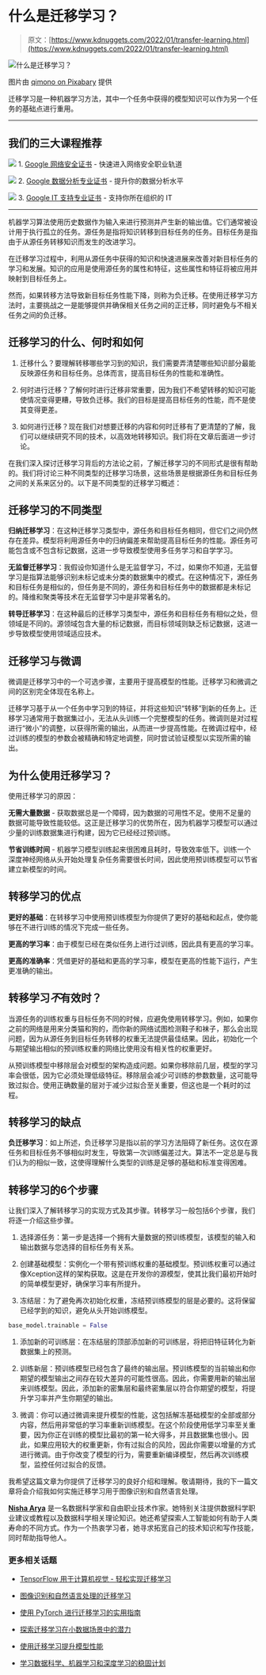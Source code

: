 # 什么是迁移学习？

> 原文：[https://www.kdnuggets.com/2022/01/transfer-learning.html](https://www.kdnuggets.com/2022/01/transfer-learning.html)

![什么是迁移学习？](../Images/7a6be2553ec0be9a7ea8f0a49778587a.png)

图片由 [qimono on Pixabary](https://pixabay.com/users/qimono-1962238/) 提供

迁移学习是一种机器学习方法，其中一个任务中获得的模型知识可以作为另一个任务的基础点进行重用。

* * *

## 我们的三大课程推荐

![](../Images/0244c01ba9267c002ef39d4907e0b8fb.png) 1\. [Google 网络安全证书](https://www.kdnuggets.com/google-cybersecurity) - 快速进入网络安全职业轨道

![](../Images/e225c49c3c91745821c8c0368bf04711.png) 2\. [Google 数据分析专业证书](https://www.kdnuggets.com/google-data-analytics) - 提升你的数据分析水平

![](../Images/0244c01ba9267c002ef39d4907e0b8fb.png) 3\. [Google IT 支持专业证书](https://www.kdnuggets.com/google-itsupport) - 支持你所在组织的 IT

* * *

机器学习算法使用历史数据作为输入来进行预测并产生新的输出值。它们通常被设计用于执行孤立的任务。源任务是指将知识转移到目标任务的任务。目标任务是指由于从源任务转移知识而发生的改进学习。

在迁移学习过程中，利用从源任务中获得的知识和快速进展来改善对新目标任务的学习和发展。知识的应用是使用源任务的属性和特征，这些属性和特征将被应用并映射到目标任务上。

然而，如果转移方法导致新目标任务性能下降，则称为负迁移。在使用迁移学习方法时，主要挑战之一是能够提供并确保相关任务之间的正迁移，同时避免与不相关任务之间的负迁移。

## 迁移学习的什么、何时和如何

1.  迁移什么？要理解转移哪些学习到的知识，我们需要弄清楚哪些知识部分最能反映源任务和目标任务。总体而言，提高目标任务的性能和准确性。

1.  何时进行迁移？了解何时进行迁移非常重要，因为我们不希望转移的知识可能使情况变得更糟，导致负迁移。我们的目标是提高目标任务的性能，而不是使其变得更差。

1.  如何进行迁移？现在我们对想要迁移的内容和何时迁移有了更清楚的了解，我们可以继续研究不同的技术，以高效地转移知识。我们将在文章后面进一步讨论。

在我们深入探讨迁移学习背后的方法论之前，了解迁移学习的不同形式是很有帮助的。我们将讨论三种不同类型的迁移学习场景，这些场景是根据源任务和目标任务之间的关系来区分的。以下是不同类型的迁移学习概述：

## 迁移学习的不同类型

**归纳迁移学习**：在这种迁移学习类型中，源任务和目标任务相同，但它们之间仍然存在差异。模型将利用源任务中的归纳偏差来帮助提高目标任务的性能。源任务可能包含或不包含标记数据，这进一步导致模型使用多任务学习和自学学习。

**无监督迁移学习**：我假设你知道什么是无监督学习，不过，如果你不知道，无监督学习是指算法能够识别未标记或未分类的数据集中的模式。在这种情况下，源任务和目标任务是相似的，但任务是不同的，源任务和目标任务中的数据都是未标记的。降维和聚类等技术在无监督学习中是非常著名的。

**转导迁移学习**：在这种最后的迁移学习类型中，源任务和目标任务有相似之处，但领域是不同的。源领域包含大量的标记数据，而目标领域则缺乏标记数据，这进一步导致模型使用领域适应技术。

## 迁移学习与微调

微调是迁移学习中的一个可选步骤，主要用于提高模型的性能。迁移学习和微调之间的区别完全体现在名称上。

迁移学习基于从一个任务中学习到的特征，并将这些知识“转移”到新的任务上。迁移学习通常用于数据集过小，无法从头训练一个完整模型的任务。微调则是对过程进行“微小”的调整，以获得所需的输出，从而进一步提高性能。在微调过程中，经过训练的模型的参数会被精确和特定地调整，同时尝试验证模型以实现所需的输出。

## 为什么使用迁移学习？

使用迁移学习的原因：

**无需大量数据** - 获取数据总是一个障碍，因为数据的可用性不足。使用不足量的数据可能导致性能较低。这正是迁移学习的优势所在，因为机器学习模型可以通过少量的训练数据集进行构建，因为它已经经过预训练。

**节省训练时间** - 机器学习模型训练起来很困难且耗时，导致效率低下。训练一个深度神经网络从头开始处理复杂任务需要很长时间，因此使用预训练模型可以节省建立新模型的时间。

## 转移学习的优点

**更好的基础**：在转移学习中使用预训练模型为你提供了更好的基础和起点，使你能够在不进行训练的情况下完成一些任务。

**更高的学习率**：由于模型已经在类似任务上进行过训练，因此具有更高的学习率。

**更高的准确率**：凭借更好的基础和更高的学习率，模型在更高的性能下运行，产生更准确的输出。

## 转移学习*不*有效时？

当源任务的训练权重与目标任务不同的时候，应避免使用转移学习。例如，如果你之前的网络是用来分类猫和狗的，而你新的网络试图检测鞋子和袜子，那么会出现问题，因为从源任务到目标任务转移的权重无法提供最佳结果。因此，初始化一个与期望输出相似的预训练权重的网络比使用没有相关性的权重更好。

从预训练模型中移除层会对模型的架构造成问题。如果你移除前几层，模型的学习率会很低，因为它必须处理低级特征。移除层会减少可训练的参数数量，这可能导致过拟合。使用正确数量的层对于减少过拟合至关重要，但这也是一个耗时的过程。

## 转移学习的缺点

**负迁移学习**：如上所述，负迁移学习是指以前的学习方法阻碍了新任务。这仅在源任务和目标任务不够相似时发生，导致第一次训练偏差过大。算法不一定总是与我们认为的相似一致，这使得理解什么类型的训练是足够的基础和标准变得困难。

## 转移学习的6个步骤

让我们深入了解转移学习的实现方式及其步骤。转移学习一般包括6个步骤，我们将逐一介绍这些步骤。

1.  选择源任务：第一步是选择一个拥有大量数据的预训练模型，该模型的输入和输出数据与您选择的目标任务有关系。

1.  创建基础模型：实例化一个带有预训练权重的基础模型。预训练权重可以通过像Xception这样的架构获取。这是在开发你的源模型，使其比我们最初开始时的简单模型更好，确保学习率有所提升。

1.  冻结层：为了避免再次初始化权重，冻结预训练模型的层是必要的。这将保留已经学到的知识，避免从头开始训练模型。

```py
base_model.trainable = False
```

1.  添加新的可训练层：在冻结层的顶部添加新的可训练层，将把旧特征转化为新数据集上的预测。

1.  训练新层：预训练模型已经包含了最终的输出层。预训练模型的当前输出和你期望的模型输出之间存在较大差异的可能性很高。因此，你需要用新的输出层来训练模型。因此，添加新的密集层和最终密集层以符合你期望的模型，将提升学习率并产生你期望的输出。

1.  微调：你可以通过微调来提升模型的性能，这包括解冻基础模型的全部或部分内容，然后用非常低的学习率重新训练模型。在这个阶段使用低学习率至关重要，因为你正在训练的模型比最初的第一轮大得多，并且数据集也很小。因此，如果应用较大的权重更新，你有过拟合的风险，因此你需要以增量的方式进行微调。由于你改变了模型的行为，需要重新编译模型，然后再次训练模型，监控任何过拟合的反馈。

我希望这篇文章为你提供了迁移学习的良好介绍和理解。敬请期待，我的下一篇文章将会介绍我如何实施迁移学习用于图像识别和自然语言处理。

**[Nisha Arya](https://www.linkedin.com/in/nisha-arya-ahmed/)** 是一名数据科学家和自由职业技术作家。她特别关注提供数据科学职业建议或教程以及数据科学相关理论知识。她还希望探索人工智能如何有助于人类寿命的不同方式。作为一个热衷学习者，她寻求拓宽自己的技术知识和写作技能，同时帮助指导他人。

### 更多相关话题

+   [TensorFlow 用于计算机视觉 - 轻松实现迁移学习](https://www.kdnuggets.com/2022/01/tensorflow-computer-vision-transfer-learning-made-easy.html)

+   [图像识别和自然语言处理的迁移学习](https://www.kdnuggets.com/2022/01/transfer-learning-image-recognition-natural-language-processing.html)

+   [使用 PyTorch 进行迁移学习的实用指南](https://www.kdnuggets.com/2023/06/practical-guide-transfer-learning-pytorch.html)

+   [探索迁移学习在小数据场景中的潜力](https://www.kdnuggets.com/exploring-the-potential-of-transfer-learning-in-small-data-scenarios)

+   [使用迁移学习提升模型性能](https://www.kdnuggets.com/using-transfer-learning-to-boost-model-performance)

+   [学习数据科学、机器学习和深度学习的稳固计划](https://www.kdnuggets.com/2023/01/mwiti-solid-plan-learning-data-science-machine-learning-deep-learning.html)

